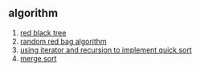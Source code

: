 ## algorithm

1. [red black tree](./red_black_tree.cpp)
2. [random red bag algorithm](./red_bag.js)
3. [using iterator and recursion to implement quick sort](./quickSort.js)
4. [merge sort](./mergeSort.js)